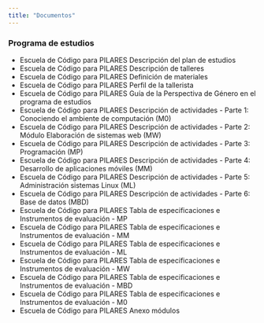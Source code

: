 ```yaml
---
title: "Documentos"
---
```


### Programa de estudios

* Escuela de Código para PILARES Descripción del plan de estudios
* Escuela de Código para PILARES Descripción de talleres
* Escuela de Código para PILARES Definición de materiales
* Escuela de Código para PILARES Perfil de la tallerista
* Escuela de Código para PILARES Guía de la Perspectiva de Género en el programa de estudios
* Escuela de Código para PILARES Descripción de actividades - Parte 1: Conociendo el ambiente de computación (M0)
* Escuela de Código para PILARES Descripción de actividades - Parte 2: Módulo Elaboración de sistemas web (MW)
* Escuela de Código para PILARES Descripción de actividades - Parte 3: Programación (MP)
* Escuela de Código para PILARES Descripción de actividades - Parte 4: Desarrollo de aplicaciones móviles (MM)
* Escuela de Código para PILARES Descripción de actividades - Parte 5: Administración sistemas Linux (ML)
* Escuela de Código para PILARES Descripción de actividades - Parte 6: Base de datos (MBD)
* Escuela de Código para PILARES Tabla de especificaciones e Instrumentos de evaluación - MP
* Escuela de Código para PILARES Tabla de especificaciones e Instrumentos de evaluación - MM
* Escuela de Código para PILARES Tabla de especificaciones e Instrumentos de evaluación - ML
* Escuela de Código para PILARES Tabla de especificaciones e Instrumentos de evaluación - MW
* Escuela de Código para PILARES Tabla de especificaciones e Instrumentos de evaluación - MBD
* Escuela de Código para PILARES Tabla de especificaciones e Instrumentos de evaluación - M0
* Escuela de Código para PILARES Anexo módulos

